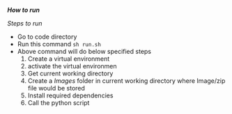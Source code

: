 ***How to run***

*Steps to run*

* Go to code directory
* Run this command 
```sh run.sh```
* Above command will do below specified steps
    1. Create a virtual environment
    2. activate the virtual environmen 
    3. Get current working directory
    4. Create a *Images* folder in current working directory where Image/zip file would be stored
    5. Install required dependencies
    6. Call the python script